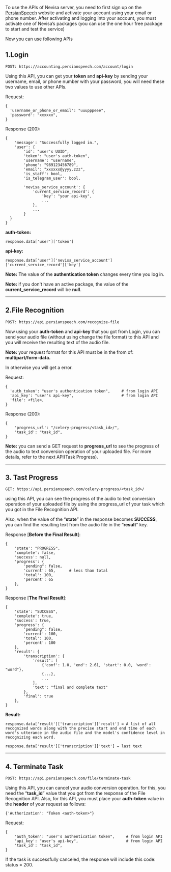 To use the APIs of Nevisa server, you need to first sign up on the [PersianSpeech](https://persianspeech.com/) website and activate your account using your email or phone number.
After activating and logging into your account, you must activate one of Nevisa’s packages (you can use the one hour free package to start and test the service)

Now you can use following APIs
## 1.Login

```
POST: https://accounting.persianspeech.com/account/login
```
Using this API, you can get your **token** and **api-key** by sending your username, email, or phone number with your password, you will need these two values to use other APIs.

Request:
```
{
  'username_or_phone_or_email': "uuupppeee", 
  'password': "xxxxxx",
}
```
Response (200):
```
{
    'message': "Successfully logged in.",
    'user': {
        'id': "user's UUID",
        'token': "user's auth-token",
        'username': "username",
        'phone': "989123456789",
        'email': "xxxxxx@yyyy.zzz",
        'is_staff': bool,
        'is_telegram_user': bool,
  
        'nevisa_service_account': {
            'current_service_record': {
                'key': "your api-key",
                ...
            },
            ...
        }
  }
}
```
**auth-token:**
```
response.data['user']['token']
```
**api-key:**
```
response.data['user']['nevisa_service_account']['current_service_record']['key']
```
**Note:** The value of the **authentication token** changes every time you log in.

**Note:** if you don't have an active package, the value of the **current_service_record** will be **null**.

------------------

## 2.File Recognition
```
POST: https://api.persianspeech.com/recognize-file
```
Now using your **auth-token** and **api-key** that you got from Login, you can send your audio file (without using change the file format) to this API and you will receive the resulting text of the audio file.

**Note:** your request format for this API must be in the from of: 
**multipart/form-data.**

In otherwise you will get a error.

Request:
```
{
  'auth_token': "user's authentication token",     # from login API
  'api_key': "user's api-key",                     # from login API
  'file': <file>,
}
```
Response (200):
```
{
    'progress_url': "/celery-progress/<task_id>/",
    'task_id': "task_id",
}
```
**Note:** you can send a GET request to **progress_url** to see the progress of the audio to text conversion operation of your uploaded file. For more details, refer to the next API(Task Progress).

------------------

## 3. Tast Progress

```
GET: https://api.persianspeech.com/celery-progress/<task_id>/
```

using this API, you can see the progress of the audio to text conversion operation of your uploaded file by using the progress_url of your task which you got in the File Recognition API.

Also, when the value of the “**state**” in the response becomes **SUCCESS**, you can find the resulting text from the audio file in the “**result**” key.

Response [**Before the Final Result**]:
```
{
    'state': "PROGRESS",
    'complete': false,
    'success': null,
    'progress': {
        'pending": false,
        'current': 65,      # less than total
        'total': 100,
        'percent': 65
    }, 
}
```
Response [**The Final Result**]:
```
{
    'state': "SUCCESS",
    'complete': true,
    'success': true,
    'progress': {
        'pending": false,
        'current': 100, 
        'total': 100,
        'percent': 100
    }, 
    'result': {
        'transcription': {
            'result': [
                {'conf': 1.0, 'end': 2.61, 'start': 0.0, 'word': "word"},
                {...},
                ...
            ],
            'text': "final and complete text"
        },
        'final': true
    },
}
```
**Result:**
```
response.data['result']['transcription']['result'] = A list of all recognized words along with the precise start and end time of each word's utterance in the audio file and the model's confidence level in recognizing each word.

response.data['result']['transcription']['text'] = last text
```

------

## 4. Terminate Task
```
POST: https://api.persianspeech.com/file/terminate-task
```
Using this API, you can cancel your audio conversion operation. for this, you need the “**task_id**” value that you got from the response of the File Recognition API.
Also, for this API, you must place your **auth-token** value in the **header** of your request as follows:

```
{'Authorization': "Token <auth-token>"}
```
Request:
```
{
    'auth_token': "user's authentication token",     # from login API
    'api_key': "user's api-key",                     # from login API
    'task_id': "task_id",
}
```
If the task is successfully canceled, the response will include this code: status = 200.




